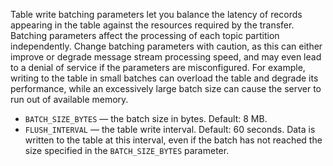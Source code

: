 Table write batching parameters let you balance the latency of records appearing in the table against the resources required by the transfer. Batching parameters affect the processing of each topic partition independently. Change batching parameters with caution, as this can either improve or degrade message stream processing speed, and may even lead to a denial of service if the parameters are misconfigured. For example, writing to the table in small batches can overload the table and degrade its performance, while an excessively large batch size can cause the server to run out of available memory.

*   `BATCH_SIZE_BYTES` — the batch size in bytes. Default: 8 MB.
*   `FLUSH_INTERVAL` — the table write interval. Default: 60 seconds. Data is written to the table at this interval, even if the batch has not reached the size specified in the `BATCH_SIZE_BYTES` parameter.